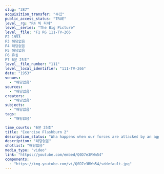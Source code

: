 ```yaml
---
slug: "387"
acquisition_transfer: "수집"
public_access_status: "TRUE"
level__rg: "R4 빅 픽쳐"
level__series: "The Big Picture"
level__file: "F1 RG 111-TV-266
F2 1953
F3 해당없음
F4 해당없음
F5 해당없음
F6 유성
F7 6분 25초"
level__file_number: "111"
level__local_identifier: "111-TV-266"
date: "1953"
venues: 
  - "해당없음"
sources: 
  - "해당없음"
creators: 
  - "해당없음"
subjects: 
  - "해당없음"
tags: 
  - "해당없음"

time_courts: "6분 25초"
title: "Exercise Flashburn 2"
description_status: "Wha happens when our forces are attacked by an aggressor and the role and employment of modern weapons of war."
description: "해당없음"
shotlist: "해당없음"
media_type: "video"
link: "https://youtube.com/embed/Q0D7e3RWn54"
components: 
  - "https://img.youtube.com/vi/Q0D7e3RWn54/sddefault.jpg"
---
```

